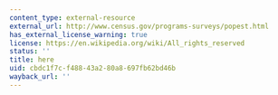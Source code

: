 ```yaml
---
content_type: external-resource
external_url: http://www.census.gov/programs-surveys/popest.html
has_external_license_warning: true
license: https://en.wikipedia.org/wiki/All_rights_reserved
status: ''
title: here
uid: cbdc1f7c-f488-43a2-80a8-697fb62bd46b
wayback_url: ''
---
```


